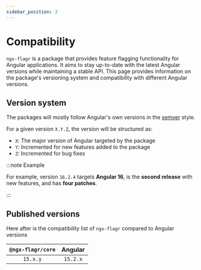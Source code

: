 ```yaml
---
sidebar_position: 3
---
```


# Compatibility

`ngx-flagr` is a package that provides feature flagging functionality for
Angular applications. It aims to stay up-to-date with the latest Angular
versions while maintaining a stable API. This page provides information on the
package's versioning system and compatibility with different Angular versions.

## Version system

The packages will mostly follow Angular's own versions in the
[semver](https://semver.org/) style.

For a given version `X.Y.Z`, the version will be structured as:

- `X`: The major version of Angular targeted by the package
- `Y`: Incremented for new features added to the package
- `Z`: Incremented for bug fixes

:::note Example

For example, version `16.2.4` targets **Angular 16**, is the **second release**
with new features, and has **four patches**.

:::

## Published versions

Here after is the compatibility list of `ngx-flagr` compared to Angular versions

| `@ngx-flagr/core` | Angular |
|:-----------------:|:-------:|
| `15.x.y`          | `15.2.x`|
